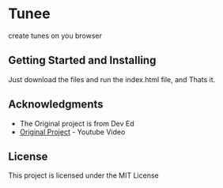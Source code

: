 # Tunee
create tunes on you browser

## Getting Started and Installing

Just download the files and run the index.html file, and Thats it.

## Acknowledgments

* The Original project is from Dev Ed
* [Original Project](https://www.youtube.com/watch?v=2VJlzeEVL8A&t=1s) - Youtube Video

## License

This project is licensed under the MIT License 
